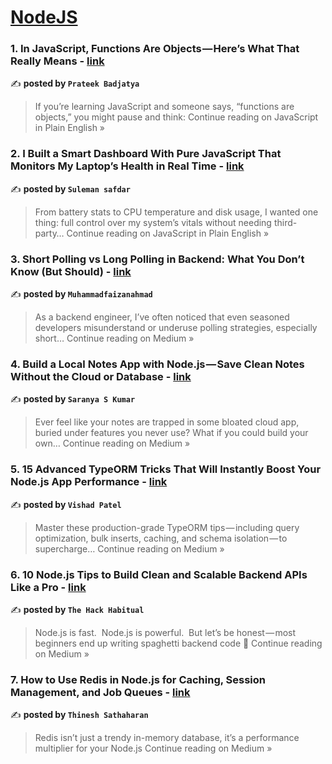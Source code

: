 
<h1><a href=https://medium.com/tag/nodejs/recommended target="_blank" rel="noopener noreferrer">NodeJS</a></h1>
<h3>1.  In JavaScript, Functions Are Objects — Here’s What That Really Means - <a href="https://javascript.plainenglish.io/in-javascript-functions-are-objects-heres-what-that-really-means-bae090984848?source=rss------nodejs-5" target="_blank" rel="noopener noreferrer">link</a></h3>

✍️ **posted by `Prateek Badjatya`**

<blockquote>If you’re learning JavaScript and someone says, “functions are objects,” you might pause and think:
Continue reading on JavaScript in Plain English »</blockquote>

<h3>2. I Built a Smart Dashboard With Pure JavaScript That Monitors My Laptop’s Health in Real Time - <a href="https://javascript.plainenglish.io/i-built-a-smart-dashboard-with-pure-javascript-that-monitors-my-laptops-health-in-real-time-4cad67ecccf2?source=rss------nodejs-5" target="_blank" rel="noopener noreferrer">link</a></h3>

✍️ **posted by `Suleman safdar`**

<blockquote>From battery stats to CPU temperature and disk usage, I wanted one thing: full control over my system’s vitals without needing third-party…
Continue reading on JavaScript in Plain English »</blockquote>

<h3>3. Short Polling vs Long Polling in Backend: What You Don’t Know (But Should) - <a href="https://medium.com/@muhammadfaizanahmad3/short-polling-vs-long-polling-in-backend-what-you-dont-know-but-should-3459998b88e0?source=rss------nodejs-5" target="_blank" rel="noopener noreferrer">link</a></h3>

✍️ **posted by `Muhammadfaizanahmad`**

<blockquote>As a backend engineer, I’ve often noticed that even seasoned developers misunderstand or underuse polling strategies, especially short…
Continue reading on Medium »</blockquote>

<h3>4. Build a Local Notes App with Node.js — Save Clean Notes Without the Cloud or Database - <a href="https://medium.com/@saranyasasikumar06/build-a-local-notes-app-with-node-js-save-clean-notes-without-the-cloud-or-database-8f8cd8da526a?source=rss------nodejs-5" target="_blank" rel="noopener noreferrer">link</a></h3>

✍️ **posted by `Saranya S Kumar`**

<blockquote>Ever feel like your notes are trapped in some bloated cloud app, buried under features you never use? What if you could build your own…
Continue reading on Medium »</blockquote>

<h3>5. 15 Advanced TypeORM Tricks That Will Instantly Boost Your Node.js App Performance - <a href="https://medium.com/@pat.vishad/15-advanced-typeorm-tricks-that-will-instantly-boost-your-node-js-app-performance-144c3a5a4466?source=rss------nodejs-5" target="_blank" rel="noopener noreferrer">link</a></h3>

✍️ **posted by `Vishad Patel`**

<blockquote>Master these production-grade TypeORM tips — including query optimization, bulk inserts, caching, and schema isolation — to supercharge…
Continue reading on Medium »</blockquote>

<h3>6. 10 Node.js Tips to Build Clean and Scalable Backend APIs Like a Pro  - <a href="https://medium.com/@theHackHabitual/10-node-js-tips-to-build-clean-and-scalable-backend-apis-like-a-pro-195b23d97d00?source=rss------nodejs-5" target="_blank" rel="noopener noreferrer">link</a></h3>

✍️ **posted by `The Hack Habitual`**

<blockquote>Node.js is fast.
 Node.js is powerful.
 But let’s be honest — most beginners end up writing spaghetti backend code 🍝
Continue reading on Medium »</blockquote>

<h3>7. How to Use Redis in Node.js for Caching, Session Management, and Job Queues - <a href="https://medium.com/@sathathinesh/how-to-use-redis-in-node-js-for-caching-session-management-and-job-queues-7240af956278?source=rss------nodejs-5" target="_blank" rel="noopener noreferrer">link</a></h3>

✍️ **posted by `Thinesh Sathaharan`**

<blockquote>Redis isn’t just a trendy in-memory database, it’s a performance multiplier for your Node.js
Continue reading on Medium »</blockquote>

